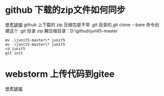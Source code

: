 # github 下载的zip文件如何同步

[参考链接](https://www.zhihu.com/question/53072606/answer/954857791)
github 上下载的 zip 压缩包是不带 .git 目录的,git clone --bare 命令创建这个 .git 目录
zip 解压缩目录：D:\github\junit5-master
```shell script
mv .\junit5-master\* junit5
mv .\junit5-master\* junit5
cd junit5
git init
```
# webstorm 上传代码到gitee
[参考链接](https://www.jianshu.com/p/1f1e29ea7660)

